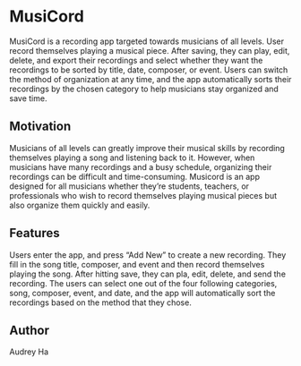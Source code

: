 # MusiCord
MusiCord is a recording app targeted towards musicians of all levels. User record themselves playing a musical piece. After saving, they can play, edit, delete, and export their recordings and select whether they want the recordings to be sorted by title, date, composer, or event. Users can switch the method of organization at any time, and the app automatically sorts their recordings by the chosen category to help musicians stay organized and save time.

## Motivation
Musicians of all levels can greatly improve their musical skills by recording themselves playing a song and listening back to it. However, when musicians have many recordings and a busy schedule, organizing their recordings can be difficult and time-consuming. Musicord is an app designed for all musicians whether they’re students, teachers, or professionals who wish to record themselves playing musical pieces but also organize them quickly and easily.

## Features
Users enter the app, and press “Add New” to create a new recording. They fill in the song title, composer, and event and then record themselves playing the song. After hitting save, they can pla, edit, delete, and send the recording. The users can select one out of the four following categories, song, composer, event, and date, and the app will automatically sort the recordings based on the method that they chose. 

## Author
Audrey Ha
